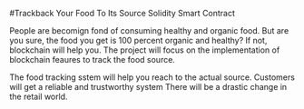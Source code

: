 #Trackback Your Food To Its Source Solidity Smart Contract

People are becomign fond of consuming healthy and organic food. But are you sure, the food you get is 100 percent organic and healthy? If not, blockchain will help you. The project will focus on the implementation of blockchain feaures to track the food source.

The food tracking sstem will help you reach to the actual source.
Customers will get a reliable and trustworthy system
There will be a drastic change in the retail world.
